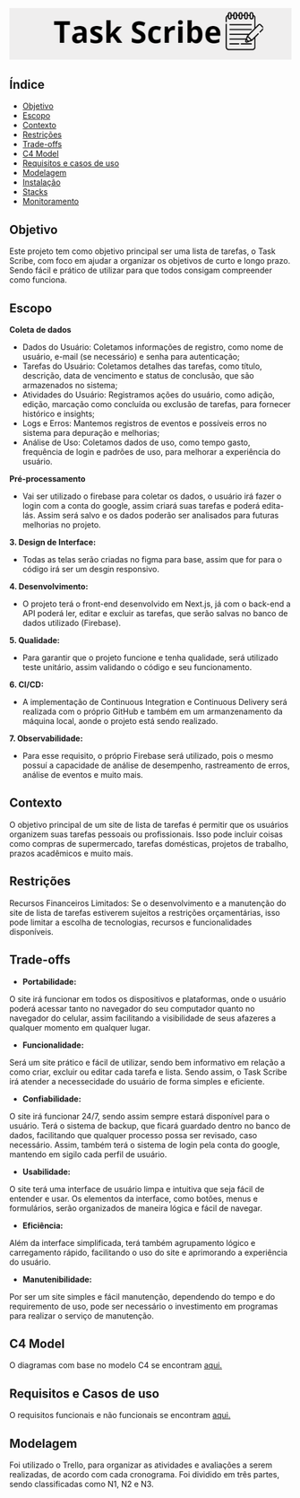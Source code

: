 ![Task logo](image.png)



 ## Índice 
 * [Objetivo](#objetivo) 
 * [Escopo](#escopo) 
 * [Contexto](#Contexto) 
 * [Restrições](#Restrições) 
 * [Trade-offs](#Trade-offs) 
 * [C4 Model](#C4Model)
 * [Requisitos e casos de uso](#RequisitoseCasosdeuso)
 * [Modelagem]() 
 * [Instalação]() 
 * [Stacks]() 
 * [Monitoramento](Docs/Monitoramento.md)

## Objetivo

Este projeto tem como objetivo principal ser uma lista de tarefas, o Task Scribe, com foco em ajudar a organizar os objetivos de curto e longo prazo. Sendo fácil e prático de utilizar para que todos consigam compreender como funciona.


## Escopo

**Coleta de dados**

- Dados do Usuário: Coletamos informações de registro, como nome de usuário, e-mail (se necessário) e senha para autenticação;
- Tarefas do Usuário: Coletamos detalhes das tarefas, como título, descrição, data de vencimento e status de conclusão, que são armazenados no sistema;
- Atividades do Usuário: Registramos ações do usuário, como adição, edição, marcação como concluída ou exclusão de tarefas, para fornecer histórico e insights;
- Logs e Erros: Mantemos registros de eventos e possíveis erros no sistema para depuração e melhorias;
- Análise de Uso: Coletamos dados de uso, como tempo gasto, frequência de login e padrões de uso, para melhorar a experiência do usuário.

**Pré-processamento**

- Vai ser utilizado o firebase para coletar os dados, o usuário irá fazer o login com a conta do google, assim criará suas tarefas e poderá edita-lás. Assim será salvo e os dados poderão ser analisados para futuras melhorias no projeto.

**3. Design de Interface:**

- Todas as telas serão criadas no figma para base, assim que for para o código irá ser um desgin responsivo.

**4. Desenvolvimento:**

- O projeto terá o front-end desenvolvido em Next.js, já com o back-end a API poderá ler, editar e excluir as tarefas, que serão salvas no banco de dados utilizado (Firebase).

**5. Qualidade:**

- Para garantir que o projeto funcione e tenha qualidade, será utilizado teste unitário, assim validando o código e seu funcionamento.

**6. CI/CD:**

- A implementação de Continuous Integration e Continuous Delivery será realizada com o próprio GitHub e também em um armanzenamento da máquina local, aonde o projeto está sendo realizado.

**7. Observabilidade:**

- Para esse requisito, o próprio Firebase será utilizado, pois o mesmo possuí a capacidade de análise de desempenho, rastreamento de erros, análise de eventos e muito mais.



## Contexto

O objetivo principal de um site de lista de tarefas é permitir que os usuários organizem suas tarefas pessoais ou profissionais. Isso pode incluir coisas como compras de supermercado, tarefas domésticas, projetos de trabalho, prazos acadêmicos e muito mais.

## Restrições

Recursos Financeiros Limitados: Se o desenvolvimento e a manutenção do site de lista de tarefas estiverem sujeitos a restrições orçamentárias, isso pode limitar a escolha de tecnologias, recursos e funcionalidades disponíveis.

## Trade-offs

- **Portabilidade:**

O site irá funcionar em todos os dispositivos e plataformas, onde o usuário poderá acessar tanto no navegador do seu computador quanto no navegador do celular, assim facilitando a visibilidade de seus afazeres a qualquer momento em qualquer lugar.

- **Funcionalidade:**

Será um site prático e fácil de utilizar, sendo bem informativo em relação a como criar, excluir ou editar cada tarefa e lista. Sendo assim, o Task Scribe irá atender a necessecidade do usuário de forma simples e eficiente.

- **Confiabilidade:**

O site irá funcionar 24/7, sendo assim sempre estará disponível para o usuário. Terá o sistema de backup, que ficará guardado dentro no banco de dados, facilitando que qualquer processo possa ser revisado, caso necessário. Assim, também terá o sistema de login pela conta do google, mantendo em sigilo cada perfil de usuário.

- **Usabilidade:**

O site terá uma interface de usuário limpa e intuitiva que seja fácil de entender e usar. Os elementos da interface, como botões, menus e formulários, serão organizados de maneira lógica e fácil de navegar.

- **Eficiência:**

Além da interface simplificada, terá também agrupamento lógico e carregamento rápido, facilitando o uso do site e aprimorando a experiência do usuário.

- **Manutenibilidade:**

Por ser um site simples e fácil manutenção, dependendo do tempo e do requiremento de uso, pode ser necessário o investimento em programas para realizar o serviço de manutenção.

## C4 Model

O diagramas com base no modelo C4 se encontram [aqui.](Docs/C4diagrams.md)

## Requisitos e Casos de uso

O requisitos funcionais e não funcionais se encontram [aqui.](Docs/requisitos.md)


## Modelagem

Foi utilizado o Trello, para organizar as atividades e avaliações a serem realizadas, de acordo com cada cronograma. Foi dividido em três partes, sendo classificadas como N1, N2 e N3.